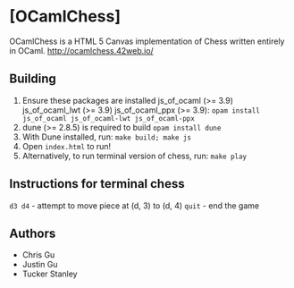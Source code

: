 [OCamlChess]
=============
OCamlChess is a HTML 5 Canvas implementation of Chess written entirely in OCaml.
http://ocamlchess.42web.io/

## Building
1. Ensure these packages are installed js\_of\_ocaml (>= 3.9) js\_of\_ocaml\_lwt (>= 3.9) js\_of\_ocaml\_ppx (>= 3.9): 
   `opam install js_of_ocaml js_of_ocaml-lwt js_of_ocaml-ppx`
2. dune (>= 2.8.5) is required to build
   `opam install dune`
3. With Dune installed, run:
   `make build; make js`
4. Open `index.html` to run!
5. Alternatively, to run terminal version of chess, run:
   `make play`

## Instructions for terminal chess
`d3 d4` - attempt to move piece at (d, 3) to (d, 4)
`quit` - end the game

## Authors
* Chris Gu
* Justin Gu
* Tucker Stanley
